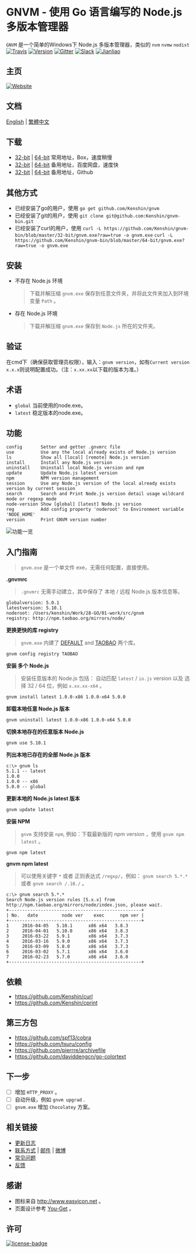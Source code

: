 GNVM - 使用 Go 语言编写的 Node.js 多版本管理器  
================================  
`GNVM` 是一个简单的Windows下 Node.js 多版本管理器，类似的 `nvm` `nvmw` `nodist`  
[![Travis][travis-badge]][travis-link]
[![Version][version-badge]][version-link]
[![Gitter][gitter-badge]][gitter-link]
[![Slack][slack-badge]][slack-link]
[![Jianliao][jianliao-badge]][jianliao-link]

主页
---
[![Website][www-badge]][www-link]

文档
---
[English](https://github.com/kenshin/gnvm/blob/master/README.md) | [繁體中文](https://github.com/kenshin/gnvm/blob/master/README_tw.md)

下载
---
* [32-bit](https://app.box.com/gnvm/1/2014967291) | [64-bit](https://app.box.com/gnvm/1/2014967689) 常用地址，Box，速度稍慢
* [32-bit](http://pan.baidu.com/s/1gdmVgen#dir/path=%2F%E6%88%91%E7%9A%84%E5%85%B1%E4%BA%AB%2Fgnvm%2F32-bit) | [64-bit](http://pan.baidu.com/s/1gdmVgen#dir/path=%2F%E6%88%91%E7%9A%84%E5%85%B1%E4%BA%AB%2Fgnvm%2F64-bit) 备用地址，百度网盘，速度快
* [32-bit](https://github.com/Kenshin/gnvm-bin/blob/master/32-bit/gnvm.exe?raw=true) | [64-bit](https://github.com/Kenshin/gnvm-bin/blob/master/64-bit/gnvm.exe?raw=true) 备用地址，Github

其他方式
---
* 已经安装了go的用户，使用
  `go get github.com/Kenshin/gnvm`
* 已经安装了git的用户，使用
  `git clone git@github.com:Kenshin/gnvm-bin.git`
* 已经安装了curl的用户，使用
  `curl -L https://github.com/Kenshin/gnvm-bin/blob/master/32-bit/gnvm.exe?raw=true -o gnvm.exe`
  `curl -L https://github.com/Kenshin/gnvm-bin/blob/master/64-bit/gnvm.exe?raw=true -o gnvm.exe`

安装
---
* 不存在 Node.js 环境
  > 下载并解压缩 `gnvm.exe` 保存到任意文件夹，并将此文件夹加入到环境变量 `Path` 。

* 存在 Node.js 环境
  > 下载并解压缩 `gnvm.exe` 保存到 `Node.js` 所在的文件夹。

验证
---
在cmd下（确保获取管理员权限），输入：`gnvm version`，如有`Current version x.x.x`则说明配置成功。（注：`x.xx.xx`以下载的版本为准。）

术语
---
* `global` 当前使用的node.exe。
* `latest` 稳定版本的node.exe。

功能
---
```
config       Setter and getter .gnvmrc file
use          Use any the local already exists of Node.js version
ls           Show all [local] [remote] Node.js version
install      Install any Node.js version
uninstall    Uninstall local Node.js version and npm
update       Update Node.js latest version
npm          NPM version management
session      Use any Node.js version of the local already exists version by current session
search       Search and Print Node.js version detail usage wildcard mode or regexp mode
node-version Show [global] [latest] Node.js version
reg          Add config property 'noderoot' to Environment variable 'NODE_HOME'
version      Print GNVM version number
```
![功能一览](http://i.imgur.com/GqkZcjZ.png)

入门指南
---
> `gnvm.exe` 是一个单文件 exe，无需任何配置，直接使用。

**.gnvmrc**
> `.gnvmrc` 无需手动建立，其中保存了 本地 / 远程 Node.js 版本信息等。

```
globalversion: 5.0.1
latestversion: 5.10.1
noderoot: /Users/kenshin/Work/28-GO/01-work/src/gnvm
registry: http://npm.taobao.org/mirrors/node/
```

**更换更快的库 registry**
  > `gnvm.exe` 内建了 [DEFAULT](http://nodejs.org/dist/) and [TAOBAO](http://nodejs.org/dist/) 两个库。

```
gnvm config registry TAOBAO
```

**安装 多个 Node.js**
  > 安装任意版本的 Node.js 包括： 自动匹配 `latest` / `io.js` version 以及 选择 32 / 64 位，例如 `x.xx.xx-x64` 。

```
gnvm install latest 1.0.0-x86 1.0.0-x64 5.0.0
```

**卸载本地任意 Node.js 版本**
```
gnvm uninstall latest 1.0.0-x86 1.0.0-x64 5.0.0
```

**切换本地存在的任意版本 Node.js**
```
gnvm use 5.10.1
```

**列出本地已存在的全部 Node.js 版本**
```
c:\> gnvm ls
5.1.1 -- latest
1.0.0
1.0.0 -- x86
5.0.0 -- global
```

**更新本地的 Node.js latest 版本**
```
gnvm update latest
```

**安装 NPM**
  > `gnvm` 支持安装 `npm`, 例如：下载最新版的 npm version ，使用 `gnvm npm latest` 。

```
gnvm npm latest
```

**gnvm npm latest**
  > 可以使用关键字 `*` 或者 正则表达式 `/regxp/`，例如： `gnvm search 5.*.*` 或者 `gnvm search /.10./` 。

```
c:\> gnvm search 5.*.*
Search Node.js version rules [5.x.x] from http://npm.taobao.org/mirrors/node/index.json, please wait.
+--------------------------------------------------+
| No.   date         node ver    exec      npm ver |
+--------------------------------------------------+
1     2016-04-05   5.10.1      x86 x64   3.8.3
2     2016-04-01   5.10.0      x86 x64   3.8.3
3     2016-03-22   5.9.1       x86 x64   3.7.3
4     2016-03-16   5.9.0       x86 x64   3.7.3
5     2016-03-09   5.8.0       x86 x64   3.7.3
6     2016-03-02   5.7.1       x86 x64   3.6.0
7     2016-02-23   5.7.0       x86 x64   3.6.0
+--------------------------------------------------+
```

依赖
---
* <https://github.com/Kenshin/curl>
* <https://github.com/Kenshin/cprint>

第三方包
---
* <https://github.com/spf13/cobra>
* <https://github.com/tsuru/config>
* <https://github.com/pierrre/archivefile>
* <https://github.com/daviddengcn/go-colortext>


下一步
---
- [ ] 增加 `HTTP_PROXY` 。
- [ ] 自动升级，例如 `gnvm upgrad` .
- [ ] `gnvm.exe` 增加 `Chocolatey` 方案。

相关链接
---
* [更新日志](https://github.com/kenshin/gnvm/blob/master/CHANGELOG.md)
* [联系方式](http://kenshin.wang/) | [邮件](kenshin@ksria.com) | [微博](http://weibo.com/23784148)
* [常见问题](https://github.com/kenshin/gnvm/wiki/常见问题)
* [反馈](https://github.com/kenshin/gnvm/issues)

感谢
---
* 图标来自 <http://www.easyicon.net> 。
* 页面设计参考 [You-Get](https://you-get.org/) 。

许可
---
[![license-badge]][license-link]

<!-- Link -->
[www-badge]:        https://img.shields.io/badge/website-gnvm.ksria.com-1DBA90.svg
[www-link]:         http://ksria.com/gnvm
[version-badge]:    https://img.shields.io/badge/lastest_version-0.2.0-blue.svg
[version-link]:     https://github.com/kenshin/gnvm/releases
[travis-badge]:     https://travis-ci.org/Kenshin/gnvm.svg?branch=master
[travis-link]:      https://travis-ci.org/Kenshin/gnvm
[gitter-badge]:     https://badges.gitter.im/kenshin/gnvm.svg
[gitter-link]:      https://gitter.im/kenshin/gnvm?utm_source=badge&utm_medium=badge&utm_campaign=pr-badge
[slack-badge]:      https://img.shields.io/badge/chat-slack-orange.svg
[slack-link]:       https://gnvm.slack.com/
[jianliao-badge]:   https://img.shields.io/badge/chat-jianliao-yellowgreen.svg
[jianliao-link]:    https://guest.jianliao.com/rooms/76dce8b01v
[license-badge]:    https://img.shields.io/github/license/mashape/apistatus.svg
[license-link]:     https://opensource.org/licenses/MIT
